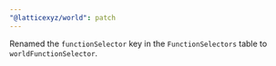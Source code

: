 ```yaml
---
"@latticexyz/world": patch
---
```


Renamed the `functionSelector` key in the `FunctionSelectors` table to `worldFunctionSelector`.
